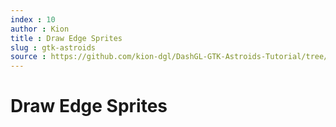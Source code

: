 ```yaml
---
index : 10
author : Kion
title : Draw Edge Sprites
slug : gtk-astroids
source : https://github.com/kion-dgl/DashGL-GTK-Astroids-Tutorial/tree/master/10_Draw_Edge_Sprites
---
```

# Draw Edge Sprites
